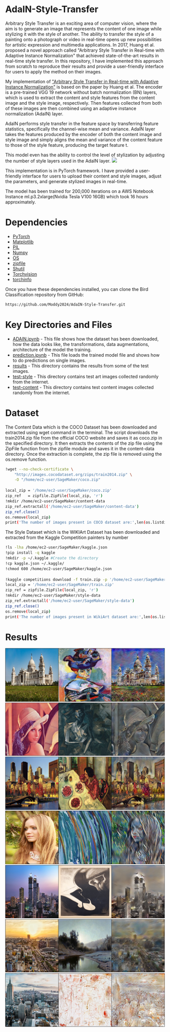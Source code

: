 # AdaIN-Style-Transfer
Arbitrary Style Transfer is an exciting area of computer vision, where the aim is to generate an image that represents the content of one image while stylizing it with the style of another. The ability to transfer the style of a painting onto a photograph or video in real-time opens up new possibilities for artistic expression and multimedia applications. In 2017, Huang et al. proposed a novel approach called "Arbitrary Style Transfer in Real-time with Adaptive Instance Normalization" that achieved state-of-the-art results in real-time style transfer. In this repository, I have implemented this approach from scratch to reproduce their results and provide a user-friendly interface for users to apply the method on their images.

My implementation of ["Arbitrary Style Transfer in Real-time with Adaptive Instance Normalization"](https://openaccess.thecvf.com/content_ICCV_2017/papers/Huang_Arbitrary_Style_Transfer_ICCV_2017_paper.pdf) is based on the paper by Huang et al. The encoder is a pre-trained VGG 19 network without batch normalization (BN) layers, which is used to extract the content and style features from the content image and the style image, respectively. Then features collected from both of these images are then combined using an adaptive instance normalization (AdaIN) layer.

AdaIN performs style transfer in the feature space by transferring feature statistics, specifically the channel-wise mean and variance. AdaIN layer takes the features produced by the encoder of both the content image and style image and simply aligns the mean and variance of the content feature to those of the style feature, producing the target feature t.
 
 This model even has the ability to control the level of stylization by adjusting the number of style layers used in the AdaIN layer.
 ![](https://github.com/Moddy2024/AdaIN-Style-Transfer/blob/main/results/degreesof-alpha.png)
 
This implementation is in PyTorch framework. I have provided a user-friendly interface for users to upload their content and style images, adjust the parameters, and generate stylized images in real-time.

The model has been trained for 200,000 iterations on a AWS Notebook Instance ml.p3.2xlarge(Nvidia Tesla V100 16GB) which took 16 hours approximately.

# Dependencies
* [PyTorch](https://pytorch.org/)
* [Matplotlib](https://matplotlib.org/)
* [PIL](https://pypi.org/project/Pillow/)
* [Numpy](https://numpy.org/)
* [OS](https://docs.python.org/3/library/os.html)
* [zipfile](https://docs.python.org/3/library/zipfile.html)
* [Shutil](https://docs.python.org/3/library/shutil.html#:~:text=Source%20code%3A%20Lib%2Fshutil.,see%20also%20the%20os%20module.)
* [Torchvision](https://pytorch.org/vision/stable/index.html)
* [torchinfo](https://github.com/TylerYep/torchinfo)

Once you have these dependencies installed, you can clone the Bird Classification repository from GitHub:
```bash
https://github.com/Moddy2024/AdaIN-Style-Transfer.git
```
# Key Directories and Files
* [ADAIN.ipynb](https://github.com/Moddy2024/AdaIN-Style-Transfer/blob/main/ADAIN.ipynb) - This file shows how the dataset has been downloaded, how the data looks like, the transformations, data augmentations, architecture of the model the training.
* [prediction.ipynb](https://github.com/Moddy2024/AdaIN-Style-Transfer/blob/main/prediction.ipynb) - This file loads the trained model file and shows how to do predictions on single images.
* [results](https://github.com/Moddy2024/AdaIN-Style-Transfer/tree/main/results) - This directory contains the results from some of the test images.
* [test-style](https://github.com/Moddy2024/AdaIN-Style-Transfer/tree/main/test-style) - This directory contains test art images collected randomly from the internet.
* [test-content](https://github.com/Moddy2024/AdaIN-Style-Transfer/tree/main/test-content) - This directory contains test content images collected randomly from the internet.
# Dataset
The Content Data which is the COCO Dataset has been downloaded and extracted using wget command in the terminal. The script downloads the train2014.zip file from the official COCO website and saves it as coco.zip in the specified directory. It then extracts the contents of the zip file using the ZipFile function from the zipfile module and saves it in the content-data directory. Once the extraction is complete, the zip file is removed using the os.remove function.
```bash
!wget --no-check-certificate \
    "http://images.cocodataset.org/zips/train2014.zip" \
    -O "/home/ec2-user/SageMaker/coco.zip"

local_zip = '/home/ec2-user/SageMaker/coco.zip'
zip_ref   = zipfile.ZipFile(local_zip, 'r')
!mkdir /home/ec2-user/SageMaker/content-data
zip_ref.extractall('/home/ec2-user/SageMaker/content-data')
zip_ref.close()
os.remove(local_zip)
print('The number of images present in COCO dataset are:',len(os.listdir('/home/ec2-user/SageMaker/content-data/train2014')))
```
The Style Dataset which is the WIKIArt Dataset has been downloaded and extracted from the Kaggle Competition painters by number
```bash
!ls -lha /home/ec2-user/SageMaker/kaggle.json
!pip install -q kaggle
!mkdir -p ~/.kaggle #Create the directory
!cp kaggle.json ~/.kaggle/
!chmod 600 /home/ec2-user/SageMaker/kaggle.json

!kaggle competitions download -f train.zip -p '/home/ec2-user/SageMaker' -o painter-by-numbers
local_zip = '/home/ec2-user/SageMaker/train.zip'
zip_ref = zipfile.ZipFile(local_zip, 'r')
!mkdir /home/ec2-user/SageMaker/style-data
zip_ref.extractall('/home/ec2-user/SageMaker/style-data')
zip_ref.close()
os.remove(local_zip)
print('The number of images present in WikiArt dataset are:',len(os.listdir('/home/ec2-user/SageMaker/train')))
```

# Results
  ![](https://github.com/Moddy2024/AdaIN-Style-Transfer/blob/main/results/victoria-memorial-womanwithhat-matisse.png)
  ![](https://github.com/Moddy2024/AdaIN-Style-Transfer/blob/main/results/lenna-picasso-seatednude.png)
  ![](https://github.com/Moddy2024/AdaIN-Style-Transfer/blob/main/results/montreal.png)
  ![](https://github.com/Moddy2024/AdaIN-Style-Transfer/blob/main/results/girl-brushstrokes.png)
  ![](https://github.com/Moddy2024/AdaIN-Style-Transfer/blob/main/results/NYC.png)
  ![](https://github.com/Moddy2024/AdaIN-Style-Transfer/blob/main/results/BANGALORE.png)
  ![](https://github.com/Moddy2024/AdaIN-Style-Transfer/blob/main/results/NYC-scenederue.png)
